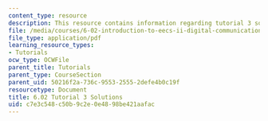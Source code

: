 ```yaml
---
content_type: resource
description: This resource contains information regarding tutorial 3 solutions.
file: /media/courses/6-02-introduction-to-eecs-ii-digital-communication-systems-fall-2012/c7e3c548c50b9c2e0e4898be421aafac_MIT6_02F12_tutor03_sol.pdf
file_type: application/pdf
learning_resource_types:
- Tutorials
ocw_type: OCWFile
parent_title: Tutorials
parent_type: CourseSection
parent_uid: 50216f2a-736c-9553-2555-2defe4b0c19f
resourcetype: Document
title: 6.02 Tutorial 3 Solutions
uid: c7e3c548-c50b-9c2e-0e48-98be421aafac
---
```


